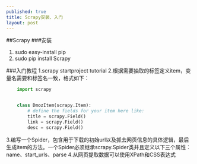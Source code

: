 ```yaml
---
published: true
title: Scrapy安装、入门
layout: post
---
```

##Scrapy
###安装
1. sudo easy-install pip
2. sudo pip install Scrapy

###入门教程
1.scrapy startproject tutorial
2.根据需要抽取的标签定义item，变量名需要和标签名一致，格式如下：

```python
	import scrapy


    class DmozItem(scrapy.Item):
        # define the fields for your item here like:
        title = scrapy.Field()
        link = scrapy.Field()
        desc = scrapy.Field()
```

3.编写一个Spider，包含用于下载的初始url以及抓去网页信息的具体逻辑，最后生成item的方法。一个Spider必须继承scrapy.Spider类并且定义以下三个属性：name、start_urls、parse
4.从网页提取数据可以使用XPath和CSS表达式



